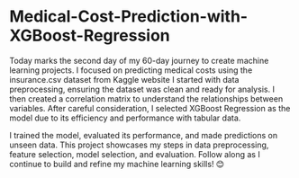 # Medical-Cost-Prediction-with-XGBoost-Regression
Today marks the second day of my 60-day journey to create machine learning projects. I focused on predicting medical costs using the insurance.csv dataset from Kaggle website
I started with data preprocessing, ensuring the dataset was clean and ready for analysis. I then created a correlation matrix to understand the relationships between variables. After careful consideration, I selected XGBoost Regression as the model due to its efficiency and performance with tabular data.

I trained the model, evaluated its performance, and made predictions on unseen data. This project showcases my steps in data preprocessing, feature selection, model selection, and evaluation. Follow along as I continue to build and refine my machine learning skills! 😊

